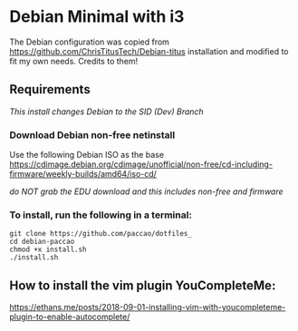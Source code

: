 # Debian Minimal with i3

The Debian configuration was copied from https://github.com/ChrisTitusTech/Debian-titus installation and modified to fit my own needs. Credits to them!
## Requirements

_This install changes Debian to the SID (Dev) Branch_

### Download Debian non-free netinstall

Use the following Debian ISO as the base <https://cdimage.debian.org/cdimage/unofficial/non-free/cd-including-firmware/weekly-builds/amd64/iso-cd/>

_do NOT grab the EDU download and this includes non-free and firmware_

### To install, run the following in a terminal:

```
git clone https://github.com/paccao/dotfiles_
cd debian-paccao
chmod +x install.sh
./install.sh
```
## How to install the vim plugin YouCompleteMe:
https://ethans.me/posts/2018-09-01-installing-vim-with-youcompleteme-plugin-to-enable-autocomplete/
